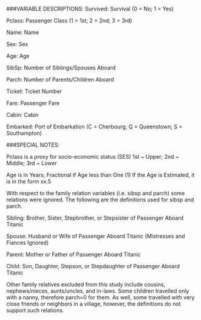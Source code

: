 ###VARIABLE DESCRIPTIONS:
Survived: Survival (0 = No; 1 = Yes)

Pclass: Passenger Class (1 = 1st; 2 = 2nd; 3 = 3rd)

Name: Name

Sex: Sex

Age: Age

SibSp: Number of Siblings/Spouses Aboard

Parch: Number of Parents/Children Aboard

Ticket: Ticket Number

Fare: Passenger Fare

Cabin: Cabin

Embarked: Port of Embarkation (C = Cherbourg; Q = Queenstown; S = Southampton)

###SPECIAL NOTES:

Pclass is a proxy for socio-economic status (SES)
 1st ~ Upper; 2nd ~ Middle; 3rd ~ Lower

Age is in Years; Fractional if Age less than One (1)
 If the Age is Estimated, it is in the form xx.5

With respect to the family relation variables (i.e. sibsp and parch)
some relations were ignored.  The following are the definitions used
for sibsp and parch.


Sibling:  Brother, Sister, Stepbrother, or Stepsister of Passenger Aboard Titanic

Spouse:   Husband or Wife of Passenger Aboard Titanic (Mistresses and Fiances Ignored)

Parent:   Mother or Father of Passenger Aboard Titanic

Child:    Son, Daughter, Stepson, or Stepdaughter of Passenger Aboard Titanic


Other family relatives excluded from this study include cousins,
nephews/nieces, aunts/uncles, and in-laws.  Some children travelled
only with a nanny, therefore parch=0 for them.  As well, some
travelled with very close friends or neighbors in a village, however,
the definitions do not support such relations.